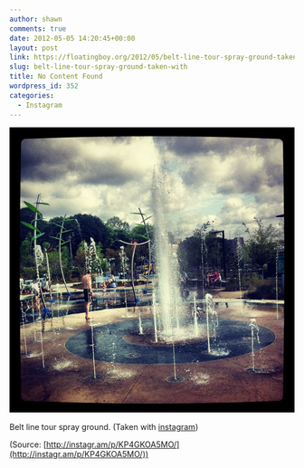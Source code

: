 ```yaml
---
author: shawn
comments: true
date: 2012-05-05 14:20:45+00:00
layout: post
link: https://floatingboy.org/2012/05/belt-line-tour-spray-ground-taken-with/
slug: belt-line-tour-spray-ground-taken-with
title: No Content Found
wordpress_id: 352
categories:
  - Instagram
---
```


[![](/assets/media/2012/06/tumblr_m3jzulfkPP1qzw17so1_1280.jpg)](http://instagr.am/p/KP4GKOA5MO/)

Belt line tour spray ground. (Taken with [instagram](http://instagr.am))

(Source: [http://instagr.am/p/KP4GKOA5MO/](http://instagr.am/p/KP4GKOA5MO/))
